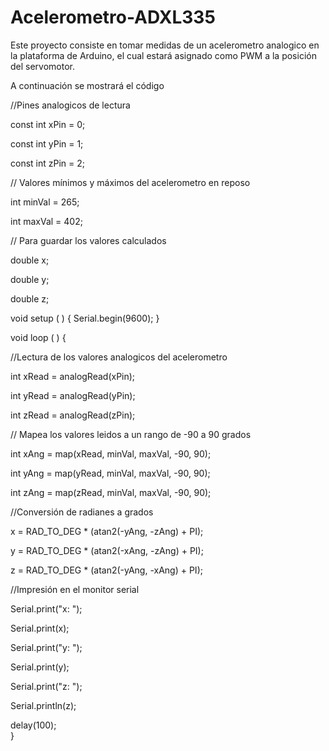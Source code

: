 # Acelerometro-ADXL335
Este proyecto consiste en tomar medidas de un acelerometro analogico en la plataforma de Arduino, el cual estará asignado como PWM a la posición del servomotor.

A continuación se mostrará el código

//Pines analogicos de lectura

 const int xPin = 0;    
 
 const int yPin = 1;
 
 const int zPin = 2;
 

// Valores mínimos y máximos del acelerometro en reposo

 int minVal = 265;     
 
 int maxVal = 402;
 

// Para guardar los valores calculados

 double x;    
 
 double y;
 
 double z;

void setup ( ) {
 Serial.begin(9600);
 }

void loop ( ) {


//Lectura de los valores analogicos del acelerometro

 int xRead = analogRead(xPin);  
 
 int yRead = analogRead(yPin);
 
 int zRead = analogRead(zPin);
 

// Mapea los valores leidos a un rango de -90 a 90 grados

 int xAng = map(xRead, minVal, maxVal, -90, 90);
 
 int yAng = map(yRead, minVal, maxVal, -90, 90);
 
 int zAng = map(zRead, minVal, maxVal, -90, 90);
 

//Conversión de radianes a grados

 x = RAD_TO_DEG * (atan2(-yAng, -zAng) + PI);
 
 y = RAD_TO_DEG * (atan2(-xAng, -zAng) + PI);
 
 z = RAD_TO_DEG * (atan2(-yAng, -xAng) + PI);
 

//Impresión en el monitor serial

 Serial.print("x: ");
 
 Serial.print(x);
 
 Serial.print("y: ");
 
 Serial.print(y);
 
 Serial.print("z: ");
 
 Serial.println(z);

delay(100);  
 }
